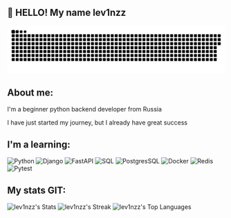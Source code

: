 ## 👋 HELLO! My name lev1nzz

[![Header](https://github.com/lev1nzz/lev1nzz/blob/main/assets/github-snake.svg)](https://github.com/lev1nzz/all-sorts-of-programs)

## About me:
I'm a beginner python backend developer from Russia


I have just started my journey, but I already have great success


## I'm a learning:

![Python]( https://img.shields.io/badge/%20Python-000080)
![Django]( https://img.shields.io/badge/%20Django-228B22)
![FastAPI]( https://img.shields.io/badge/%20FastApi-808080)
![SQL]( https://img.shields.io/badge/%20SQL-008080)
![PostgresSQL]( https://img.shields.io/badge/%20PostgresSQL-87CEEB)
![Docker]( https://img.shields.io/badge/%20Docker-00FFFF)
![Redis]( https://img.shields.io/badge/%20Redis-FF4500)
![Pytest]( https://img.shields.io/badge/%20Pytest-5F9EA0)

## My stats GIT: 

![lev1nzz's Stats](https://github-readme-stats.vercel.app/api?username=lev1nzz&theme=tokyonight&show_icons=true&hide_border=true&count_private=true)
![lev1nzz's Streak](https://github-readme-streak-stats.herokuapp.com/?user=lev1nzz&theme=vue-dark&hide_border=true)
![lev1nzz's Top Languages](https://github-readme-stats.vercel.app/api/top-langs/?username=lev1nzz&theme=vue-dark&show_icons=true&hide_border=true&layout=compact)
